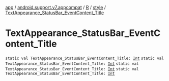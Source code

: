 [app](../../../index.md) / [android.support.v7.appcompat](../../index.md) / [R](../index.md) / [style](index.md) / [TextAppearance_StatusBar_EventContent_Title](.)

# TextAppearance_StatusBar_EventContent_Title

`static val TextAppearance_StatusBar_EventContent_Title: `[`Int`](https://kotlinlang.org/api/latest/jvm/stdlib/kotlin/-int/index.html)
`static val TextAppearance_StatusBar_EventContent_Title: `[`Int`](https://kotlinlang.org/api/latest/jvm/stdlib/kotlin/-int/index.html)
`static val TextAppearance_StatusBar_EventContent_Title: `[`Int`](https://kotlinlang.org/api/latest/jvm/stdlib/kotlin/-int/index.html)
`static val TextAppearance_StatusBar_EventContent_Title: `[`Int`](https://kotlinlang.org/api/latest/jvm/stdlib/kotlin/-int/index.html)